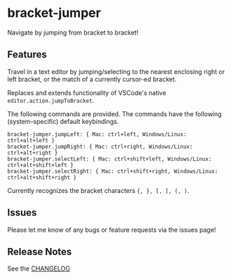 # bracket-jumper
Navigate by jumping from bracket to bracket!

## Features
Travel in a text editor by jumping/selecting to the nearest enclosing right or left bracket, or the match of a currently cursor-ed bracket.

Replaces and extends functionality of VSCode's native `editor.action.jumpToBracket`.

The following commands are provided. The commands have the following (system-specific) default keybindings.
```
bracket-jumper.jumpLeft: { Mac: ctrl+left, Windows/Linux: ctrl+alt+left }
bracket-jumper.jumpRight: { Mac: ctrl+right, Windows/Linux: ctrl+alt+right }
bracket-jumper.selectLeft: { Mac: ctrl+shift+left, Windows/Linux: ctrl+alt+shift+left }
bracket-jumper.selectRight: { Mac: ctrl+shift+right, Windows/Linux: ctrl+alt+shift+right }
```

Currently recognizes the bracket characters `{, }, [, ], (, )`.

## Issues

Please let me know of any bugs or feature requests via the issues page!

## Release Notes
See the [CHANGELOG](./CHANGELOG.md)
